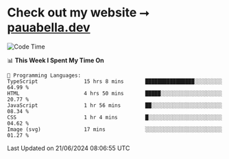 # Check out my website ⭢ [pauabella.dev](https://pauabella.dev)

<!--START_SECTION:waka-->
![Code Time](http://img.shields.io/badge/Code%20Time-3%2C485%20hrs%2053%20mins-blue)

📊 **This Week I Spent My Time On** 

```text
💬 Programming Languages: 
TypeScript               15 hrs 8 mins       ████████████████░░░░░░░░░   64.99 % 
HTML                     4 hrs 50 mins       █████░░░░░░░░░░░░░░░░░░░░   20.77 % 
JavaScript               1 hr 56 mins        ██░░░░░░░░░░░░░░░░░░░░░░░   08.34 % 
CSS                      1 hr 4 mins         █░░░░░░░░░░░░░░░░░░░░░░░░   04.62 % 
Image (svg)              17 mins             ░░░░░░░░░░░░░░░░░░░░░░░░░   01.27 % 
```


 Last Updated on 21/06/2024 08:06:55 UTC
<!--END_SECTION:waka-->
